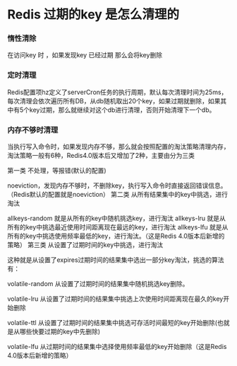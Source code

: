 # Redis 过期的key 是怎么清理的

### 惰性清除

在访问key 时 ，如果发现key 已经过期 那么会将key删除

### 定时清理
Redis配置项hz定义了serverCron任务的执行周期，默认每次清理时间为25ms，每次清理会依次遍历所有DB，从db随机取出20个key，如果过期就删除，如果其中有5个key过期，那么就继续对这个db进行清理，否则开始清理下一个db。

### 内存不够时清理

当执行写入命令时，如果发现内存不够，那么就会按照配置的淘汰策略清理内存，淘汰策略一般有6种，Redis4.0版本后又增加了2种，主要由分为三类

第一类 不处理，等报错(默认的配置)

noeviction，发现内存不够时，不删除key，执行写入命令时直接返回错误信息。（Redis默认的配置就是noeviction）
第二类 从所有结果集中的key中挑选，进行淘汰

allkeys-random 就是从所有的key中随机挑选key，进行淘汰
allkeys-lru 就是从所有的key中挑选最近使用时间距离现在最远的key，进行淘汰
allkeys-lfu 就是从所有的key中挑选使用频率最低的key，进行淘汰。（这是Redis 4.0版本后新增的策略）
第三类 从设置了过期时间的key中挑选，进行淘汰

这种就是从设置了expires过期时间的结果集中选出一部分key淘汰，挑选的算法有：

volatile-random 从设置了过期时间的结果集中随机挑选key删除。

volatile-lru 从设置了过期时间的结果集中挑选上次使用时间距离现在最久的key开始删除

volatile-ttl 从设置了过期时间的结果集中挑选可存活时间最短的key开始删除(也就是从哪些快要过期的key中先删除)

volatile-lfu 从过期时间的结果集中选择使用频率最低的key开始删除（这是Redis 4.0版本后新增的策略）
